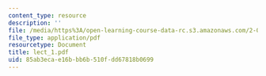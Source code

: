 ```yaml
---
content_type: resource
description: ''
file: /media/https%3A/open-learning-course-data-rc.s3.amazonaws.com/2-068-computational-ocean-acoustics-13-853-spring-2003/85ab3ecae16bbb6b510fdd67818b0699_lect_1.pdf
file_type: application/pdf
resourcetype: Document
title: lect_1.pdf
uid: 85ab3eca-e16b-bb6b-510f-dd67818b0699
---
```


